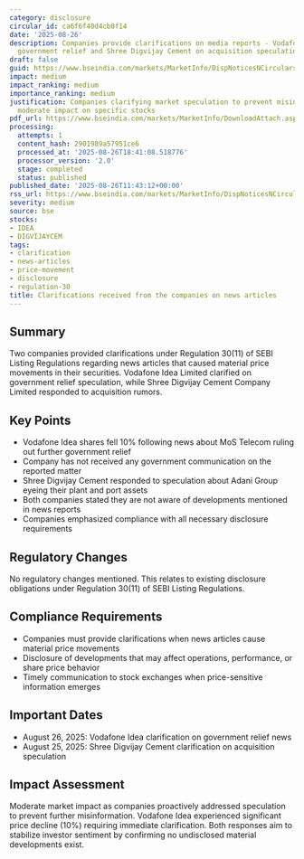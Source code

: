 ```yaml
---
category: disclosure
circular_id: ca6f6f40d4cb0f14
date: '2025-08-26'
description: Companies provide clarifications on media reports - Vodafone Idea on
  government relief and Shree Digvijay Cement on acquisition speculation.
draft: false
guid: https://www.bseindia.com/markets/MarketInfo/DispNoticesNCirculars.aspx?Noticeid={3EF84C4C-BFCA-4C62-976C-07CB2044DB6D}&noticeno=20250826-15&dt=08/26/2025&icount=15&totcount=60&flag=0
impact: medium
impact_ranking: medium
importance_ranking: medium
justification: Companies clarifying market speculation to prevent misinformation,
  moderate impact on specific stocks
pdf_url: https://www.bseindia.com/markets/MarketInfo/DownloadAttach.aspx?id=20250826-15&attachedId=43fce8e6-d373-494e-9b28-6b023af3aff1
processing:
  attempts: 1
  content_hash: 2901989a57951ce6
  processed_at: '2025-08-26T18:41:08.518776'
  processor_version: '2.0'
  stage: completed
  status: published
published_date: '2025-08-26T11:43:12+00:00'
rss_url: https://www.bseindia.com/markets/MarketInfo/DispNoticesNCirculars.aspx?Noticeid={3EF84C4C-BFCA-4C62-976C-07CB2044DB6D}&noticeno=20250826-15&dt=08/26/2025&icount=15&totcount=60&flag=0
severity: medium
source: bse
stocks:
- IDEA
- DIGVIJAYCEM
tags:
- clarification
- news-articles
- price-movement
- disclosure
- regulation-30
title: Clarifications received from the companies on news articles
---
```


## Summary

Two companies provided clarifications under Regulation 30(11) of SEBI Listing Regulations regarding news articles that caused material price movements in their securities. Vodafone Idea Limited clarified on government relief speculation, while Shree Digvijay Cement Company Limited responded to acquisition rumors.

## Key Points

- Vodafone Idea shares fell 10% following news about MoS Telecom ruling out further government relief
- Company has not received any government communication on the reported matter
- Shree Digvijay Cement responded to speculation about Adani Group eyeing their plant and port assets
- Both companies stated they are not aware of developments mentioned in news reports
- Companies emphasized compliance with all necessary disclosure requirements

## Regulatory Changes

No regulatory changes mentioned. This relates to existing disclosure obligations under Regulation 30(11) of SEBI Listing Regulations.

## Compliance Requirements

- Companies must provide clarifications when news articles cause material price movements
- Disclosure of developments that may affect operations, performance, or share price behavior
- Timely communication to stock exchanges when price-sensitive information emerges

## Important Dates

- August 26, 2025: Vodafone Idea clarification on government relief news
- August 25, 2025: Shree Digvijay Cement clarification on acquisition speculation

## Impact Assessment

Moderate market impact as companies proactively addressed speculation to prevent further misinformation. Vodafone Idea experienced significant price decline (10%) requiring immediate clarification. Both responses aim to stabilize investor sentiment by confirming no undisclosed material developments exist.